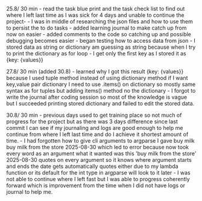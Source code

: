 25.8/ 30 min
    - read the task blue print and the task check list to find out where I left last time 
    as I was sick for 4 days and unable to continue the project-
    - I was in middle of researching the json files and how to use them to persist the to do tasks
    - added learning journal to make catch up from now on easier
    - added comments to the code so catching up and possible debugging becomes easier
    - began testing how to access data from json
      - I stored data as string or dictionary am guessing as string because when I try to print the dictionary as for loop 
      - I get only the first key as I stored it as {key: {values}}

27.8/ 30 min (added 30.8)
    - learned why I  got this result {key: {values}} because I used tuple method instead of using dictionary method if I want key,value pair dictionary I need to use .items() on dictionary so mostly same syntax as for tuples but adding items() method no the dictionary
    - I forgot to write the journal after coding session so most of the knowledge is vague but I succeeded printing stored dictionary and failed to edit the stored data.

30.8/ 30 min
    - previous days used to get training place so not much of progress for the project but as there was 3 days difference since last commit I can see if my journaling and logs are good enough to help me continue from where I left last time and do I achieve it shortest amount of time.
    - I had forgotten how to give cli arguments to argparse I gave buy milk buy milk from the store 2025-08-30 which led to error because now took every word as an argument what it wanted was this 'buy milk from the store' 2025-08-30 quotes on every argument so it knows where argument starts and ends the date gets automatically quotes either due to my lambda function or its default for the int type in argparse will look to it later
    - I was not able to continue where I left fast but I was able to progress coherently forward which is improvement from the time when I did not have logs or journal to help me.